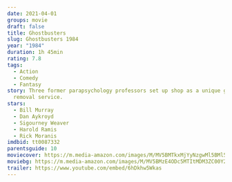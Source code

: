 ```yaml
---
date: 2021-04-01
groups: movie
draft: false
title: Ghostbusters
slug: Ghostbusters 1984
year: "1984"
duration: 1h 45min
rating: 7.8
tags:
  - Action
  - Comedy
  - Fantasy
story: Three former parapsychology professors set up shop as a unique ghost
  removal service.
stars:
  - Bill Murray
  - Dan Aykroyd
  - Sigourney Weaver
  - Harold Ramis
  - Rick Moranis
imdbid: tt0087332
parentsguide: 10
moviecover: https://m.media-amazon.com/images/M/MV5BMTkxMjYyNzgwMl5BMl5BanBnXkFtZTgwMTE3MjYyMTE@._V1_FMjpg_UX928_.jpg
moviebg: https://m.media-amazon.com/images/M/MV5BMzE4ODc5MTItMDM3ZC00Y2FhLTg3NjAtMzIzNDRiOTlhNmViXkEyXkFqcGdeQXVyMzQ2OTM5OA@@._V1_FMjpg_UX999_.jpg
trailer: https://www.youtube.com/embed/6hDkhw5Wkas
---
```

